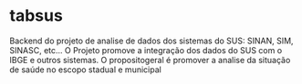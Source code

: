 # tabsus
Backend do projeto de analise de dados dos sistemas do SUS: SINAN, SIM, SINASC, etc... O Projeto promove a integração dos dados do SUS com o IBGE e outros sistemas. O propositogeral é promover a analise da situação de saúde no escopo stadual e municipal
